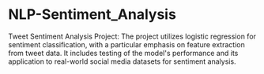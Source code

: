 # NLP-Sentiment_Analysis
Tweet Sentiment Analysis Project: The project utilizes logistic regression for sentiment classification, with a particular emphasis on feature extraction from tweet data. It includes testing of the model's performance and its application to real-world social media datasets for sentiment analysis.
